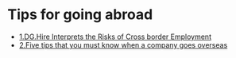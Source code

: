 # Tips for going abroad

- [1.DG.Hire Interprets the Risks of Cross border Employment](./articles/1.Interpreting%20the%20Risks%20of%20Cross%20border%20Employment.md)
- [2.Five tips that you must know when a company goes overseas](./articles/2.Five%20tips%20that%20you%20must%20know%20when%20a%20company%20goes%20overseas.md)
